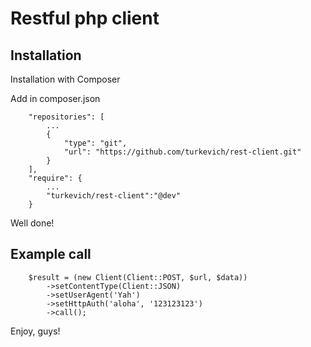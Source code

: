# Restful php client
## Installation

Installation with Composer

Add in composer.json
~~~
    "repositories": [
        ...
        {
            "type": "git",
            "url": "https://github.com/turkevich/rest-client.git"
        }
    ],
    "require": {
        ...
        "turkevich/rest-client":"@dev"
    }
~~~

Well done!

## Example call
~~~
    $result = (new Client(Client::POST, $url, $data))
        ->setContentType(Client::JSON)
        ->setUserAgent('Yah')
        ->setHttpAuth('aloha', '123123123')
        ->call();
~~~

Enjoy, guys!
